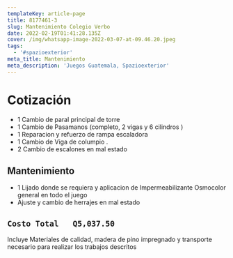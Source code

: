 ```yaml
---
templateKey: article-page
title: 8177461-3
slug: Mantenimiento Colegio Verbo
date: 2022-02-19T01:41:28.135Z
cover: /img/whatsapp-image-2022-03-07-at-09.46.20.jpeg
tags:
  - '#spazioexterior'
meta_title: Mantenimiento
meta_description: 'Juegos Guatemala, Spazioexterior'
---
```

# Cotización

* 1 Cambio de paral principal de torre
* 1 Cambio de Pasamanos (completo, 2 vigas y 6 cilindros )
* 1 Reparacion y refuerzo de rampa escaladora
* 1 Cambio de Viga de columpio .
* 2 Cambio de escalones en mal estado 



## Mantenimiento

* 1 Lijado donde se requiera y aplicacion de Impermeabilizante Osmocolor general en todo el juego 
* Ajuste y cambio de herrajes en mal estado 



## `Costo Total   Q5,037.50`

Incluye Materiales de calidad, madera de pino impregnado y transporte necesario para realizar los trabajos descritos
